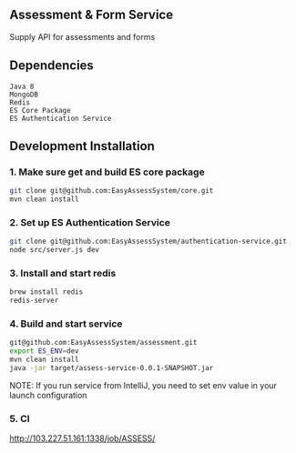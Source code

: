 ## Assessment & Form Service
Supply API for assessments and forms

## Dependencies
```
Java 8
MongoDB
Redis
ES Core Package
ES Authentication Service
```


## Development Installation
### 1. Make sure get and build ES core package
```sh
git clone git@github.com:EasyAssessSystem/core.git
mvn clean install 
```
### 2. Set up ES Authentication Service
```sh
git clone git@github.com:EasyAssessSystem/authentication-service.git
node src/server.js dev
```
### 3. Install and start redis
```sh
brew install redis
redis-server
```
### 4. Build and start service
```sh
git@github.com:EasyAssessSystem/assessment.git
export ES_ENV=dev
mvn clean install
java -jar target/assess-service-0.0.1-SNAPSHOT.jar
```
NOTE: If you run service from IntelliJ, you need to set env value in your launch configuration

### 5. CI
http://103.227.51.161:1338/job/ASSESS/

